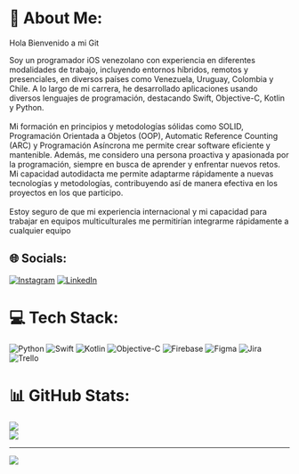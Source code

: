 # 💫 About Me:
Hola Bienvenido a mi Git

Soy un programador iOS venezolano con experiencia en diferentes modalidades de trabajo, incluyendo entornos híbridos, remotos y presenciales, en diversos países como Venezuela, Uruguay, Colombia y Chile. A lo largo de mi carrera, he desarrollado aplicaciones usando diversos lenguajes de programación, destacando Swift, Objective-C, Kotlin y Python.<br><br>Mi formación en principios y metodologías sólidas como SOLID, Programación Orientada a Objetos (OOP), Automatic Reference Counting (ARC) y Programación Asíncrona me permite crear software eficiente y mantenible. Además, me considero una persona proactiva y apasionada por la programación, siempre en busca de aprender y enfrentar nuevos retos. Mi capacidad autodidacta me permite adaptarme rápidamente a nuevas tecnologías y metodologías, contribuyendo así de manera efectiva en los proyectos en los que participo.<br><br>Estoy seguro de que mi experiencia internacional y mi capacidad para trabajar en equipos multiculturales me permitirían integrarme rápidamente a cualquier equipo


## 🌐 Socials:
[![Instagram](https://img.shields.io/badge/Instagram-%23E4405F.svg?logo=Instagram&logoColor=white)](https://instagram.com/https://www.instagram.com/bresnier_moreno?igsh=MXQ5NXB4dDQ4cDd5Mg%3D%3D&utm_source=qr) [![LinkedIn](https://img.shields.io/badge/LinkedIn-%230077B5.svg?logo=linkedin&logoColor=white)](https://linkedin.com/in/www.linkedin.com/in/bresnier-moreno-211074243) 

# 💻 Tech Stack:
![Python](https://img.shields.io/badge/python-3670A0?style=for-the-badge&logo=python&logoColor=ffdd54) ![Swift](https://img.shields.io/badge/swift-F54A2A?style=for-the-badge&logo=swift&logoColor=white) ![Kotlin](https://img.shields.io/badge/kotlin-%237F52FF.svg?style=for-the-badge&logo=kotlin&logoColor=white) ![Objective-C](https://img.shields.io/badge/OBJECTIVE--C-%233A95E3.svg?style=for-the-badge&logo=apple&logoColor=white) ![Firebase](https://img.shields.io/badge/firebase-a08021?style=for-the-badge&logo=firebase&logoColor=ffcd34) ![Figma](https://img.shields.io/badge/figma-%23F24E1E.svg?style=for-the-badge&logo=figma&logoColor=white) ![Jira](https://img.shields.io/badge/jira-%230A0FFF.svg?style=for-the-badge&logo=jira&logoColor=white) ![Trello](https://img.shields.io/badge/Trello-%23026AA7.svg?style=for-the-badge&logo=Trello&logoColor=white)
# 📊 GitHub Stats:

![](https://github-readme-streak-stats.herokuapp.com/?user=BresnierDev20&theme=radical&hide_border=false)<br/>
![](https://github-readme-stats.vercel.app/api/top-langs/?username=BresnierDev20&theme=radical&hide_border=false&include_all_commits=true&count_private=true&layout=compact)

---
[![](https://visitcount.itsvg.in/api?id=BresnierDev20&icon=0&color=0)](https://visitcount.itsvg.in)

<!-- Proudly created with GPRM ( https://gprm.itsvg.in ) -->
